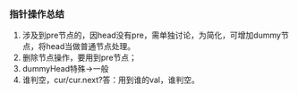 ### 指针操作总结
1. 涉及到pre节点的，因head没有pre，需单独讨论，为简化，可增加dummy节点，将head当做普通节点处理。
2. 删除节点操作，要用到pre节点；
3. dummyHead特殊->一般
4. 谁判空，cur/cur.next?答：用到谁的val，谁判空。